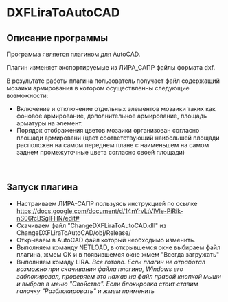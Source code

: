 # DXFLiraToAutoCAD
## Описание программы
Программа является плагином для AutoCAD.

Плагин изменяет экспортируемые из ЛИРА_САПР файлы формата dxf.

В результате работы плагина пользователь получает файл содержащий мозаики армирования в котором осуществленны следующие возможности:
* Включение и отключение отдельных элементов мозаики таких как фоновое армирование, дополнительное армирование, площадь арматуры на элемент.
* Порядок отображения цветов мозаики организован согласно площади армировани (цвет соответствующий наибольшей площади расположен на самом переднем плане с наименьшем на самом заднем промежуточные цвета согласно своей площади)

<br/>

## Запуск плагина
* Настраиваем ЛИРА-САПР пользуясь инструкцией по ссылке https://docs.google.com/document/d/14nYrvLtVlVle-PiRik-nS06fcBSgIFHN/edit#
* Скачиваем файл "ChangeDXFLiraToAutoCAD.dll" из ChangeDXFLiraToAutoCAD/obj/Release/
* Открываем в AutoCAD файл который необходимо изменить.
* Выполняем команду NETLOAD, в открывшемся окне выбираем файл плагина, жмем ОК и в появившемся окне жмем "Всегда загружать"
* Выполняем комаду LIRA.
*Все готово. Если плагин не отработал возможно при скачивании файла плагина, Windows его заблокировал, проверяем это нажав на файл правой кнопкой мыши и выбрав в меню "Свойства". Если блокировка стоит ставим галочку "Разблокировать" и жмем применить*
